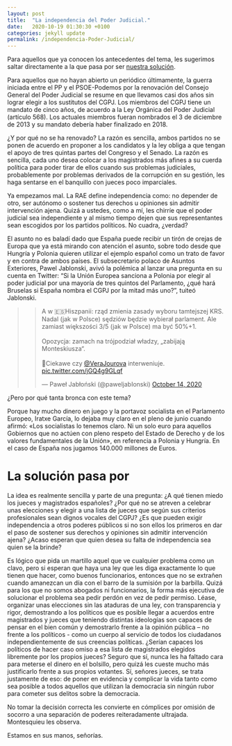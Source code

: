 ```yaml
---
layout: post
title:  "La independencia del Poder Judicial."
date:   2020-10-19 01:30:30 +0100
categories: jekyll update
permalink: /independencia-Poder-Judicial/
---
```


Para aquellos que ya conocen los antecedentes del tema, les sugerimos saltar directamente a la que pasa por ser [nuestra solución](#la-solución-pasa-por).

Para aquellos que no hayan abierto un periódico últimamente, la guerra iniciada entre el PP y el PSOE-Podemos por la renovación del Consejo General del Poder Judicial se resume en que llevamos casi dos años sin lograr elegir a los sustitutos del CGPJ. Los miembros del CGPJ tiene un mandato de cinco años, de acuerdo a la Ley Orgánica del Poder Judicial (artículo 568). Los actuales miembros fueran nombrados el 3 de diciembre de 2013 y su mandato debería haber finalizado en 2018.

¿Y por qué no se ha renovado? La razón es sencilla, ambos partidos no se ponen de acuerdo en proponer a los candidatos y la ley obliga a que tengan el apoyo de tres quintas partes del Congreso y el Senado. La razón es sencilla, cada uno desea colocar a los magistrados más afines a su cuerda política para poder tirar de ellos cuando sus problemas judiciales, probablemente por problemas derivados de la corrupción en su gestión, les haga sentarse en el banquillo con jueces poco imparciales.

Ya empezamos mal. La RAE define independencia como: no depender de otro, ser autónomo o sostener tus derechos u opiniones sin admitir intervención ajena. Quizá a ustedes, como a mí, les chirríe que el poder judicial sea independiente y al mismo tiempo dejen que sus representantes sean escogidos por los partidos políticos. No cuadra, ¿verdad?

El asunto no es baladí dado que España puede recibir un tirón de orejas de Europa que ya está mirando con atención el asunto, sobre todo desde que Hungría y Polonia quieren utilizar el ejemplo español como un trato de favor y en contra de ambos países. El subsecretario polaco de Asuntos Exteriores, Pawel Jablonski, avivó la polémica al lanzar una pregunta en su cuenta en Twitter:  “Si la Unión Europea sanciona a Polonia por elegir al poder judicial por una mayoría de tres quintos del Parlamento, ¿qué hará Bruselas si España nombra el CGPJ por la mitad más uno?”, tuiteó Jablonski.

> <blockquote class="twitter-tweet"><p lang="pl" dir="ltr">A w 🇪🇸Hiszpanii: rząd zmienia zasady wyboru tamtejszej KRS. Nadal (jak w Polsce) sędziów będzie wybierał parlament. Ale zamiast większości 3/5 (jak w Polsce) ma być 50%+1.<br><br>Opozycja: zamach na trójpodział władzy, „zabijają Monteskiusza“. <br><br>🤔Ciekawe czy <a href="https://twitter.com/VeraJourova?ref_src=twsrc%5Etfw">@VeraJourova</a> interweniuje. <a href="https://t.co/jGQ4g9GLqf">pic.twitter.com/jGQ4g9GLqf</a></p>&mdash; Paweł Jabłoński (@paweljabIonski) <a href="https://twitter.com/paweljabIonski/status/1316291073279434752?ref_src=twsrc%5Etfw">October 14, 2020</a></blockquote>
> <script async src="https://platform.twitter.com/widgets.js" charset="utf-8"></script>


¿Pero por qué tanta bronca con este tema?

Porque hay mucho dinero en juego y la portavoz socialista en el Parlamento Europeo, Iratxe García, lo dejaba muy claro en el pleno de junio cuando afirmó: «Los socialistas lo tenemos claro. Ni un solo euro para aquellos Gobiernos que no actúen con pleno respeto del Estado de Derecho y de los valores fundamentales de la Unión», en referencia a Polonia y Hungría. En el caso de España nos jugamos 140.000 millones de Euros.


# La solución pasa por

La idea es realmente sencilla y parte de una pregunta: ¿A qué tienen miedo los jueces y magistrados españoles? ¿Por qué no se atreven a celebrar unas elecciones y elegir a una lista de jueces que según sus criterios profesionales sean dignos vocales del CGPJ? ¿Es que pueden exigir independencia a otros poderes públicos si no son ellos los primeros en dar el paso de sostener sus derechos y opiniones sin admitir intervención ajena? ¿Acaso esperan que quien desea su falta de independencia sea quien se la brinde?

Es lógico que pida un martillo aquel que ve cualquier problema como un clavo, pero si esperan que haya una ley que les diga exactamente lo que tienen que hacer, como buenos funcionarios, entonces que no se extrañen cuando amanezcan un día con el barro de la sumisión por la barbilla. Quizá para los que no somos abogados ni funcionarios, la forma más ejecutiva de solucionar el problema sea pedir perdón en vez de pedir permiso. Léase, organizar unas elecciones sin las ataduras de una ley, con transparencia y rigor, demostrando a los políticos que es posible llegar a acuerdos entre magistrados y jueces que teniendo distintas ideologías son capaces de pensar en el bien común y demostrarlo frente a la opinión pública – no frente a los políticos - como un cuerpo al servicio de todos los ciudadanos independientemente de sus creencias políticas.
¿Serían capaces los políticos de hacer caso omiso a esa lista de magistrados elegidos libremente por los propios jueces? Seguro que sí, nunca les ha faltado cara para meterse el dinero en el bolsillo, pero quizá les cueste mucho más justificarlo frente a sus propios votantes. Sí, señores jueces, se trata justamente de eso: de poner en evidencia y complicar la vida tanto como sea posible a todos aquellos que utilizan la democracia sin ningún rubor para cometer sus delitos sobre la democracia.

No tomar la decisión correcta les convierte en cómplices por omisión de socorro a una separación de poderes reiteradamente ultrajada. Montesquieu les observa.

Estamos en sus manos, señorías.
